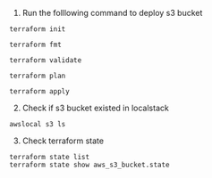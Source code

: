 1. Run the folllowing command to deploy s3 bucket

```
terraform init
```

```
terraform fmt
```

```
terraform validate
```

```
terraform plan
```

```
terraform apply
```

2. Check if s3 bucket existed in localstack

```
awslocal s3 ls
```

3. Check terraform state

```
terraform state list
terraform state show aws_s3_bucket.state
```


